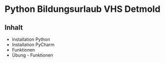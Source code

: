 # Python Bildungsurlaub VHS Detmold
## Inhalt
- Installation Python
- Installation PyCharm
- Funktionen
- Übung - Funktionen